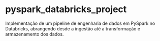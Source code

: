 # pyspark_databricks_project
Implementação de um pipeline de engenharia de dados em PySpark no Databricks, abrangendo desde a ingestão até a transformação e armazenamento dos dados.
